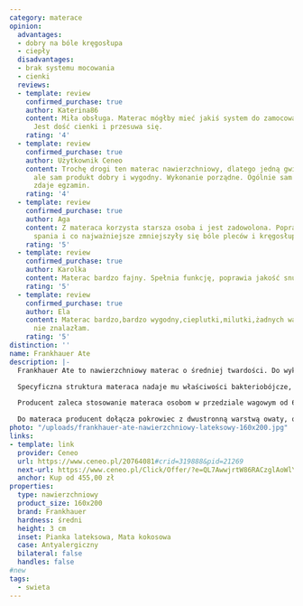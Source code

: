 ```yaml
---
category: materace
opinion:
  advantages:
  - dobry na bóle kręgosłupa
  - ciepły
  disadvantages:
  - brak systemu mocowania
  - cienki
  reviews:
  - template: review
    confirmed_purchase: true
    author: Katerina86
    content: Miła obsługa. Materac mógłby mieć jakiś system do zamocowania na łóżku/kanapie.
      Jest dość cienki i przesuwa się.
    rating: '4'
  - template: review
    confirmed_purchase: true
    author: Użytkownik Ceneo
    content: Trochę drogi ten materac nawierzchniowy, dlatego jedną gwiazdkę odejmuję,
      ale sam produkt dobry i wygodny. Wykonanie porządne. Ogólnie sam materac świetnie
      zdaje egzamin.
    rating: '4'
  - template: review
    confirmed_purchase: true
    author: Aga
    content: Z materaca korzysta starsza osoba i jest zadowolona. Poprawił się komfort
      spania i co najważniejsze zmniejszyły się bóle pleców i kręgosłupa.
    rating: '5'
  - template: review
    confirmed_purchase: true
    author: Karolka
    content: Materac bardzo fajny. Spełnia funkcję, poprawia jakość snu.
    rating: '5'
  - template: review
    confirmed_purchase: true
    author: Ela
    content: Materac bardzo,bardzo wygodny,cieplutki,milutki,żadnych wad do tej pory
      nie znalazłam.
    rating: '5'
distinction: ''
name: Frankhauer Ate
description: |-
  Frankhauer Ate to nawierzchniowy materac o średniej twardości. Do wykonania tego modelu producent wykorzystał charakteryzującą się wysoką wytrzymałością matę kokosową o grubości 1 cm oraz dwukrotnie grubszą warstwę pianki lateksowej. Połączenie ze sobą tych dwóch tworzyw w jednym materacu zapewnia użytkownikowi odpowiednią miękkość podczas snu oraz wygodny i komfortowy wypoczynek.

  Specyficzna struktura materaca nadaje mu właściwości bakteriobójcze, dzięki czemu jest to produkt idealny dla alergików, czy osób ze skórą wrażliwą. Model ten cechuje się także bardzo dobrą cyrkulacją powietrza, dzięki czemu świetnie radzi sobie z odprowadzaniem wilgoci, zapobiegając gromadzeniu się bakterii wewnątrz materaca. Ma to ogromne znaczenie latem, kiedy ciało nagrzewa się szybciej i poci.

  Producent zaleca stosowanie materaca osobom w przedziale wagowym od 60 do 80 kg. Jako że model Ate należy do grupy materacy lateksowych, wykorzystane tworzywo sprawia, że produkt jest wytrzymały i nie odkształca przy podanej wadze. Mata kokosowa odpowiada natomiast za właściwą twardość materaca, przedłużając tym samym jego trwałość. Stosowanie się do zaleceń producenta wpływa na jakość wypoczynku użytkownika, a wymienione właściwości zapewniają zdrowy i higieniczny sen.

  Do materaca producent dołącza pokrowiec z dwustronną warstwą owaty, odpowiadającą za jego puszystość, miękkość oraz utrzymanie ciepła podczas wypoczynku. Pokrowiec posiada wbudowany zamek, który ułatwia jego szybkie i bezproblemowe zdejmowanie. Dzięki temu można odświeżyć go lub wyprać.
photo: "/uploads/frankhauer-ate-nawierzchniowy-lateksowy-160x200.jpg"
links:
- template: link
  provider: Ceneo
  url: https://www.ceneo.pl/20764081#crid=319888&pid=21269
  next-url: https://www.ceneo.pl/Click/Offer/?e=QL7AwwjrtW86RACzglAoWlYgWMLxkdddhAx-EQ0prjVXcbDKDxzqPwKW4Y1WUf05bda_Str3gyYLLoZhXHBwVfC7VixfhjbIW4MpGoNkwLwGqnNE1RGZ5X72ALEbEZT5D5RBb5U0PjKW95EjsYh1TI2XWAuOsdXq7UzLGrjqwftYvs7fsgQzEY3i9HEWkriCmWI9yt3KklDLHumjUXYQC_D33BRxIe1jj0YmdcDJSii0hB2pyG0gcqVQTMJZBQ3dpVBMwlkFDd25dOa-LJtP5oi9D3l6sBAFpVBMwlkFDd1lQuT1lZpu3yW44f1YLj8_qq-z4iSzXP9bylmbB2IVVvD7CgiwMflV7HkGVD1K6ReAOB97qiAY_nJO5JjGeuVexf-GtpZvge40MNMOR7aIKocelJ_4eU9rP8fhmNswdm0=&a=2&rc=notset
  anchor: Kup od 455,00 zł
properties:
  type: nawierzchniowy
  product_size: 160x200
  brand: Frankhauer
  hardness: średni
  height: 3 cm
  inset: Pianka lateksowa, Mata kokosowa
  case: Antyalergiczny
  bilateral: false
  handles: false
#new
tags:
  - swieta
---
```


